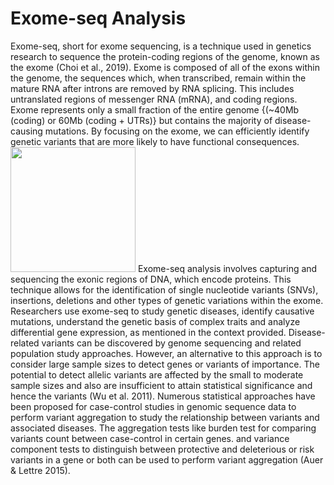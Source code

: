# Exome-seq Analysis
Exome-seq, short for exome sequencing, is a technique used in genetics research to sequence the protein-coding regions of the genome, known as the exome (Choi et al., 2019).
Exome is composed of all of the exons within the genome, the sequences which, when transcribed, remain within the mature RNA after introns are removed by RNA splicing. This includes untranslated regions of messenger RNA (mRNA), and coding regions. Exome represents only a small fraction of the entire genome {(~40Mb (coding) or 60Mb (coding + UTRs)} but contains the majority of disease-causing mutations. By focusing on the exome, we can efficiently identify genetic variants that are more likely to have functional consequences. 
<img src="[https://user-images.githubusercontent.com/link-to-your-image.png](https://github.com/user-attachments/assets/70c2b323-1fc6-4534-bbd7-08f25724d8dd)" width="200" />
Exome-seq analysis involves capturing and sequencing the exonic regions of DNA, which encode proteins. This technique allows for the identification of single nucleotide variants (SNVs), insertions, deletions and other types of genetic variations within the exome. Researchers use exome-seq to study genetic diseases, identify causative mutations, understand the genetic basis of complex traits and analyze differential gene expression, as mentioned in the context provided. Disease-related variants can be discovered by genome sequencing and related population study approaches. However, an alternative to this approach is to consider large sample sizes to detect genes or variants of importance. The potential to detect allelic variants are affected by the small to moderate sample sizes and also are insufficient to attain statistical significance and hence the variants (Wu et al. 2011). Numerous statistical approaches have been proposed for case-control studies in genomic sequence data to perform variant aggregation to study the relationship between variants and associated diseases. The aggregation tests like burden test for comparing variants count between case-control in certain genes. and variance component tests to distinguish between protective and deleterious or risk variants in a gene or both can be used to perform variant aggregation (Auer & Lettre 2015). 
